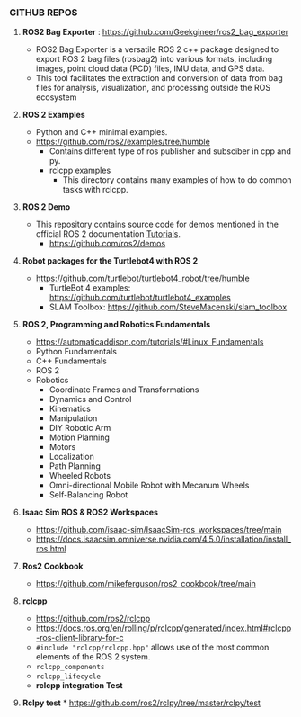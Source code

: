### GITHUB REPOS 

1. **ROS2 Bag Exporter** : https://github.com/Geekgineer/ros2_bag_exporter
   * ROS2 Bag Exporter is a versatile ROS 2 c++ package designed to export ROS 2 bag files (rosbag2) into various formats, including images, point cloud data (PCD) files, IMU data, and GPS data.
   * This tool facilitates the extraction and conversion of data from bag files for analysis, visualization, and processing outside the ROS ecosystem

2. **ROS 2 Examples**
   * Python and C++ minimal examples.
   * https://github.com/ros2/examples/tree/humble
      - Contains different type of ros publisher and subsciber in cpp and py.
      - rclcpp examples
        - This directory contains many examples of how to do common tasks with rclcpp.

3. **ROS 2 Demo**
   * This repository contains source code for demos mentioned in the official ROS 2 documentation [Tutorials](https://docs.ros.org/en/rolling/Tutorials.html).
      - https://github.com/ros2/demos
  

4. **Robot packages for the Turtlebot4 with ROS 2**
   *  https://github.com/turtlebot/turtlebot4_robot/tree/humble
      - TurtleBot 4 examples: https://github.com/turtlebot/turtlebot4_examples
      - SLAM Toolbox: https://github.com/SteveMacenski/slam_toolbox

5. **ROS 2, Programming and Robotics Fundamentals**
   * https://automaticaddison.com/tutorials/#Linux_Fundamentals
   * Python Fundamentals
   * C++ Fundamentals
   * ROS 2
   * Robotics
      - Coordinate Frames and Transformations
      - Dynamics and Control
      - Kinematics
      - Manipulation
      - DIY Robotic Arm
      - Motion Planning
      - Motors
      - Localization
      - Path Planning
      - Wheeled Robots
      - Omni-directional Mobile Robot with Mecanum Wheels
      - Self-Balancing Robot
    
  6. **Isaac Sim ROS & ROS2 Workspaces**
     * https://github.com/isaac-sim/IsaacSim-ros_workspaces/tree/main
     * https://docs.isaacsim.omniverse.nvidia.com/4.5.0/installation/install_ros.html
    
  7. **Ros2 Cookbook**
     * https://github.com/mikeferguson/ros2_cookbook/tree/main
    
  8. **rclcpp**
     * https://github.com/ros2/rclcpp
     * https://docs.ros.org/en/rolling/p/rclcpp/generated/index.html#rclcpp-ros-client-library-for-c
     * `#include "rclcpp/rclcpp.hpp"` allows use of the most common elements of the ROS 2 system.
     * `rclcpp_components`
     * `rclcpp_lifecycle`
     * **rclcpp integration Test**
     
  10. **Rclpy test**
     * https://github.com/ros2/rclpy/tree/master/rclpy/test
